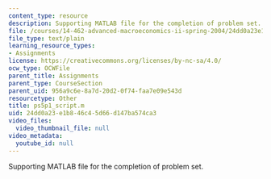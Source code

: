 ```yaml
---
content_type: resource
description: Supporting MATLAB file for the completion of problem set.
file: /courses/14-462-advanced-macroeconomics-ii-spring-2004/24dd0a23e1b846c45d66d147ba574ca3_ps5p1_script.m
file_type: text/plain
learning_resource_types:
- Assignments
license: https://creativecommons.org/licenses/by-nc-sa/4.0/
ocw_type: OCWFile
parent_title: Assignments
parent_type: CourseSection
parent_uid: 956a9c6e-8a7d-20d2-0f74-faa7e09e543d
resourcetype: Other
title: ps5p1_script.m
uid: 24dd0a23-e1b8-46c4-5d66-d147ba574ca3
video_files:
  video_thumbnail_file: null
video_metadata:
  youtube_id: null
---
```

Supporting MATLAB file for the completion of problem set.